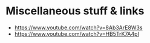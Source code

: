 # Miscellaneous stuff & links

- https://www.youtube.com/watch?v=8Ab3ArE8W3s
- https://www.youtube.com/watch?v=HB5TrK7A4pI